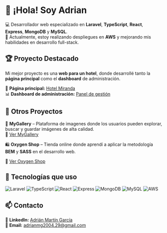 # 👋 ¡Hola! Soy Adrian  

💻 Desarrollador web especializado en **Laravel**, **TypeScript**, **React**, **Express**, **MongoDB** y **MySQL**.  
🚀 Actualmente, estoy realizando despliegues en **AWS** y mejorando mis habilidades en desarrollo full-stack.  

## 🏆 Proyecto Destacado  
Mi mejor proyecto es una **web para un hotel**, donde desarrollé tanto la **página principal** como el **dashboard** de administración.  

🔗 **Página principal:** [Hotel Miranda](http://ec2-15-236-35-71.eu-west-3.compute.amazonaws.com/)  
📊 **Dashboard de administración:** [Panel de gestión](http://hotel-miranda-admin.s3-website.eu-west-3.amazonaws.com/dashboard)  

## 🌟 Otros Proyectos  
📸 **MyGallery** – Plataforma de imagenes donde los usuarios pueden explorar, buscar y guardar imágenes de alta calidad.         
🔗 [Ver MyGallery](http://mygallery-adrian.s3-website.eu-west-3.amazonaws.com/)  

🛍️ **Oxygen Shop** – Tienda online donde aprendí a aplicar la metodología **BEM** y **SASS** en el desarrollo web.

🔗 [Ver Oxygen Shop](https://adrian290404.github.io/proyecto-modulo2/)  


## 🔧 Tecnologías que uso  
![Laravel](https://img.shields.io/badge/Laravel-FF2D20?style=for-the-badge&logo=laravel&logoColor=white)
![TypeScript](https://img.shields.io/badge/TypeScript-3178C6?style=for-the-badge&logo=typescript&logoColor=white)
![React](https://img.shields.io/badge/React-61DAFB?style=for-the-badge&logo=react&logoColor=black)
![Express](https://img.shields.io/badge/Express-000000?style=for-the-badge&logo=express&logoColor=white)
![MongoDB](https://img.shields.io/badge/MongoDB-47A248?style=for-the-badge&logo=mongodb&logoColor=white)
![MySQL](https://img.shields.io/badge/MySQL-4479A1?style=for-the-badge&logo=mysql&logoColor=white)
![AWS](https://img.shields.io/badge/AWS-232F3E?style=for-the-badge&logo=amazon-aws&logoColor=white)

## 📫 Contacto  
💼 **LinkedIn:** [Adrián Martín García](https://www.linkedin.com/in/adri%C3%A1n-mart%C3%ADn-garc%C3%ADa-6a346a2ab/)  
📩 **Email:** [adrianmg2004.29@gmail.com](mailto:adrianmg2004.29@gmail.com)  

